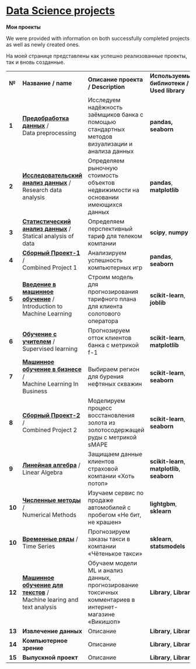 <!DOCTYPE html>
<html>
 <head>
  <meta charset="utf-8">
 </head>
 <body>
<h1><a href="https://praktikum.yandex.ru/data-scientist/" target="_blank">Data Science projects</a></h1>
   
<b>Мои проекты</b><br/>
   
   <p>We were provided with information on both successfully completed projects as well as newly created ones.</p>
   <p>На моей странице представлены как успешно реализованные проекты, так и вновь созданные.</p>
   

<table>
  
<tr>
<td><b>№</b></td>
<td><b>Название / name</b></td>
<td><b>Описание проекта / Description</b></td>
<td><b>Используемые библиотеки / Used library</b></td>
</tr>
  
<tr>
<td><b>1</b></td>
<td><a href="https://github.com/tropanets/ds-projects/blob/main/1_Data_preprocessing.ipynb" target="_blank"><b>Предобработка данных</b></a> /</br>Data preprocessing</td>
<td>Исследуем надёжность заёмщиков банка с помощью стандартных методов визуализации и анализа данных</td>
<td> <b>pandas, seaborn</b></td>
</tr>

<tr>
<td><b>2</b></td>
<td><a href="https://github.com/tropanets/ds-projects/blob/main/2_Research_data_analysis.ipynb" target="_blank"><b>Исследовательский анализ данных</b></a> /</br>Research data analysis</td>
<td>Определяем рыночную стоимость объектов недвижимости на основании имеющихся данных</td>
<td><b>pandas</b>, <b>matplotlib</b></td>
</tr>

<tr>
<td><b>3</b></td>
<td><a href="https://github.com/tropanets/ds-projects/blob/main/3_Statistical_analysis_of_data.ipynb" target="_blank"><b>Статистический анализ данных</b></a> /</br> Statical analysis of data</td>
<td>Определяем перспективный тариф для телеком компании</td>
<td><b>scipy</b>, <b>numpy</b></td>
</tr>

<tr>
<td><b>4</b></td>
<td><a href="https://github.com/tropanets/ds-projects/blob/main/4_Project_1.ipynb" target="_blank"><b>Сборный Проект-1</b></a> /</br>Combined Project 1</td>
<td>Анализируем успешность компьютерных игр</td>
<td><b>pandas</b>, <b>seaborn</b></td>
</tr>

<tr>
<td><b>5</b></td>
<td><a href="https://github.com/tropanets/ds-projects/blob/main/5_Introduction_to_Machine_Learning.ipynb" target="_blank"><b>Введение в машинное обучение</b></a> /</br>Introduction to Machine Learning</td>
<td>Строим модель для прогнозирования тарифного плана для клиента солотового оператора</td>
<td><b>scikit-learn</b>, <b>joblib</b></td>
</tr>

<tr>
<td><b>6</b></td>
<td><a href="https://github.com/tropanets/ds-projects/blob/main/6_Supervised_learning.ipynb" target="_blank"><b>Обучение с учителем</b></a> /</br>Supervised learning</td>
<td>Прогнозируем отток клиентов банка с метрикой f-1</td>
<td><b>scikit-learn</b>, <b>matplotlib</b></td>
</tr>

<tr>
<td><b>7</b></td>
<td><a href="https://github.com/tropanets/ds-projects/blob/main/7_Machine_Learning_In_Business.ipynb" target="_blank"><b>Машинное обучение в бизнесе</b></a> /</br>Machine Learning In Business</td>
<td>Выбираем регион для бурения нефтяных скважин</td>
<td><b>scikit-learn</b>, <b>seaborn</b></td>
</tr>

<tr>
<td><b>8</b></td>
<td><a href="https://github.com/tropanets/ds-projects/blob/main/8_Project_2.ipynb" target="_blank"><b>Сборный Проект-2</b></a> /</br>Combined Project 2</td>
<td>Моделируем процесс восстановления золота из золотосодержащей руды с метрикой sMAPE</td>
<td><b>scikit-learn</b>, <b>seaborn</b></td>
</tr>

<tr>
<td><b>9</b></td>
<td><a href="https://github.com/tropanets/ds-projects/blob/main/9_Linear_Algebra.ipynb" target="_blank"><b>Линейная алгебра</b></a> /</br>Linear Algebra</td>
<td>Защищаем данные клиентов страховой компании «Хоть потоп»</td>
<td><b>scikit-learn</b>, <b>matplotlib</b>, <b>seaborn</b></td>
</tr>

<tr>
<td><b>10</b></td>
<td><a href="https://github.com/tropanets/ds-projects/blob/main/10_Numerical_Methods.ipynb" target="_blank"><b>Численные методы</b></a> /</br>Numerical Methods</td>
<td>Изучаем сервис по продаже автомобилей с пробегом «Не бит, не крашен»</td>
<td><b>lightgbm</b>, <b>sklearn</b></td>
</tr>

<tr>
<td><b>10</b></td>
<td><a href="https://github.com/tropanets/ds-projects/blob/main/11_Time_Series.ipynb" target="_blank"><b>Временные ряды</b></a> /</br>Time Series</td>
<td>Прогнозируем заказы такси в компании «Чётенькое такси»</td>
<td><b>sklearn</b>, <b>statsmodels</b></td>
</tr>

<tr>
<td><b>12</b></td>
<td><a href="https://github.com/tropanets/ds-projects/blob/main/12_Machine_Learing_and_text_Analysis.ipynb" target="_blank"><b>Машинное обучение для текстов</b></a> /</br>Machine learing and text analysis</td>
<td>Обучаем модели ML и анализ данных, прогнозирование токсичных комментариев в интернет-магазине «Викишоп»</td>
<td><b>Library</b>, <b>Library</b></td>
</tr>

<tr>
<td><b>13</b></td>
<td><b>Извлечение данных</b></td>
<td>Описание</td>
<td><b>Library</b>, <b>Library</b></td>
</tr>
</body>

<tr>
<td><b>14</b></td>
<td><b>Компьютерное зрение</b></td>
<td>Описание</td>
<td><b>Library</b>, <b>Library</b></td>
</tr>

<tr>
<td><b>15</b></td>
<td><b>Выпускной проект</b></td>
<td>Описание</td>
<td><b>Library</b>, <b>Library</b></td>
</tr>

</table>
